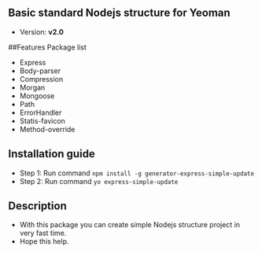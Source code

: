 ## Basic standard Nodejs structure for Yeoman
- Version: **v2.0**

##Features
Package list

+ Express
+ Body-parser
+ Compression
+ Morgan
+ Mongoose
+ Path
+ ErrorHandler
+ Statis-favicon
+ Method-override

## Installation guide

- Step 1: Run command `npm install -g generator-express-simple-update`
- Step 2: Run command `yo express-simple-update`

## Description
- With this package you can create simple Nodejs structure project in very fast time.
- Hope this help.
